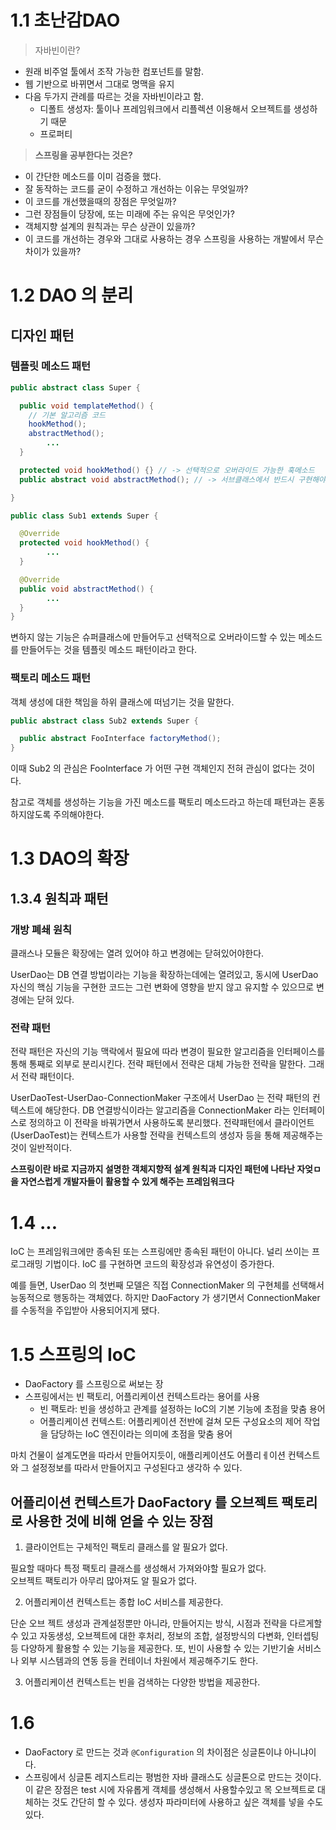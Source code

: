 # 1.1 초난감DAO

> 자바빈이란?

- 원래 비주얼 툴에서 조작 가능한 컴포넌트를 말함.
- 웹 기반으로 바뀌면서 그대로 명맥을 유지
- 다음 두가지 관례를 따르는 것을 자바빈이라고 함.
  - 디폴트 생성자: 툴이나 프레임워크에서 리플렉션 이용해서 오브젝트를 생성하기 때문
  - 프로퍼티

> **스프링을 공부한다는 것은?**

- 이 간단한 메소드를 이미 검증을 했다.
- 잘 동작하는 코드를 굳이 수정하고 개선하는 이유는 무엇일까?
- 이 코드를 개선했을때의 장점은 무엇일까?
- 그런 장점들이 당장에, 또는 미래에 주는 유익은 무엇인가?
- 객체지향 설계의 원칙과는 무슨 상관이 있을까?
- 이 코드를 개선하는 경우와 그대로 사용하는 경우 스프링을 사용하는 개발에서 무슨 차이가 있을까?

# 1.2 DAO 의 분리

## 디자인 패턴

### 템플릿 메소드 패턴

```java
public abstract class Super {

  public void templateMethod() {
    // 기본 알고리즘 코드
    hookMethod();
    abstractMethod();
		...
  }

  protected void hookMethod() {} // -> 선택적으로 오버라이드 가능한 훅메소드
  public abstract void abstractMethod(); // -> 서브클래스에서 반드시 구현해야하는 추상메소드

}

public class Sub1 extends Super {

  @Override
  protected void hookMethod() {
		...
  }

  @Override
  public void abstractMethod() {
		...
  }
}
```
변하지 않는 기능은 슈퍼클래스에 만들어두고 선택적으로 오버라이드할 수 있는 메소드를 만들어두는 것을 템플릿 메소드 패턴이라고 한다.

### 팩토리 메소드 패턴

객체 생성에 대한 책임을 하위 클래스에 떠넘기는 것을 말한다.
```java
public abstract class Sub2 extends Super {

  public abstract FooInterface factoryMethod();
}
```
이때 Sub2 의 관심은 FooInterface 가 어떤 구현 객체인지 전혀 관심이 없다는 것이다.

참고로 객체를 생성하는 기능을 가진 메소드를 팩토리 메소드라고 하는데 패턴과는 혼동하지않도록 주의해야한다.

# 1.3 DAO의 확장

## 1.3.4 원칙과 패턴

### 개방 폐쇄 원칙

클래스나 모듈은 확장에는 열려 있어야 하고 변경에는 닫혀있어야한다.

UserDao는 DB 연결 방법이라는 기능을 확장하는데에는 열려있고, 동시에 UserDao 자신의 핵심 기능을 구현한 코드는 그런 변화에 영향을 받지 않고 유지할 수 있으므로 변경에는 닫혀 있다.

### 전략 패턴

전략 패턴은 자신의 기능 맥락에서 필요에 따라 변경이 필요한 알고리즘을 인터페이스를 통해 통째로 외부로 분리시킨다. 전략 패턴에서 전략은 대체 가능한 전략을 말한다. 그래서 전략 패턴이다.

UserDaoTest-UserDao-ConnectionMaker 구조에서 UserDao 는 전략 패턴의 컨텍스트에 해당한다. DB 연결방식이라는 알고리즘을 ConnectionMaker 라는 인터페이스로 정의하고 이 전략을 바꿔가면서 사용하도록 분리했다. 전략패턴에서 클라이언트(UserDaoTest)는 컨텍스트가 사용할 전략을 컨텍스트의 생성자 등을 통해 제공해주는 것이 일반적이다.

**스프링이란 바로 지금까지 설명한 객체지향적 설계 원칙과 디자인 패턴에 나타난 자엊ㅁ을 자연스럽게 개발자들이 활용할 수 있게 해주는 프레임워크다**

# 1.4 ...
IoC 는 프레임워크에만 종속된 또는 스프링에만 종속된 패턴이 아니다. 널리 쓰이는 프로그래밍 기법이다. IoC 를 구현하면 코드의 확장성과 유연성이 증가한다.

예를 들면, UserDao 의 첫번째 모델은 직접 ConnectionMaker 의 구현체를 선택해서 능동적으로 행동하는 객체였다. 하지만 DaoFactory 가 생기면서 ConnectionMaker 를 수동적을 주입받아 사용되어지게 됐다.

# 1.5 스프링의 IoC

- DaoFactory 를 스프링으로 써보는 장
- 스프링에서는 빈 팩토리, 어플리케이션 컨텍스트라는 용어를 사용
  - 빈 팩토라: 빈을 생성하고 관계를 설정하는 IoC의 기본 기능에 초점을 맞춤 용어
  - 어플리케이션 컨텍스트: 어플리케이션 전반에 걸쳐 모든 구성요소의 제어 작업을 담당하는 IoC 엔진이라는 의미에 초점을 맞춤 용어

마치 건물이 설계도면을 따라서 만들어지듯이, 애플리케이션도 어플리ㅔ이션 컨텍스트와 그 설정정보를 따라서 만들어지고 구성된다고 생각하 수 있다.

## 어플리이션 컨텍스트가 DaoFactory 를 오브젝트 팩토리로 사용한 것에 비해 얻을 수 있는 장점

1. 클라이언트는 구체적인 팩토리 클래스를 알 필요가 없다.

필요할 때마다 특정 팩토리 클래스를 생성해서 가져와야할 필요가 없다.   
오브젝트 팩토리가 아무리 많아져도 알 필요가 없다.

2. 어플리케이션 컨텍스트는 종합 IoC 서비스를 제공한다.

단순 오브 젝트 생성과 관계설정뿐만 아니라, 만들어지는 방식, 시점과 전략을 다르게할 수 있고 자동생성, 오브젝트에 대한 후처리, 정보의 조합, 설정방식의 다변화, 인터셉팅 등 다양하게 활용할 수 있는 기능을 제공한다. 또, 빈이 사용할 수 있는 기반기술 서비스나 외부 시스템과의 연동 등을 컨테이너 차원에서 제공해주기도 한다.

3. 어플리케이션 컨텍스트는 빈을 검색하는 다양한 방법을 제공한다.

# 1.6

- DaoFactory 로 만드는 것과 `@Configuration` 의 차이점은 싱글톤이냐 아니냐이다.
- 스프링에서 싱글톤 레지스트리는 평범한 자바 클래스도 싱글톤으로 만드는 것이다. 이 같은 장점은 test 시에 자유롭게 객체를 생성해서 사용할수있고 목 오브젝트로 대체하는 것도 간단히 할 수 있다. 생성자 파라미터에 사용하고 싶은 객체를 넣을 수도 있다.
